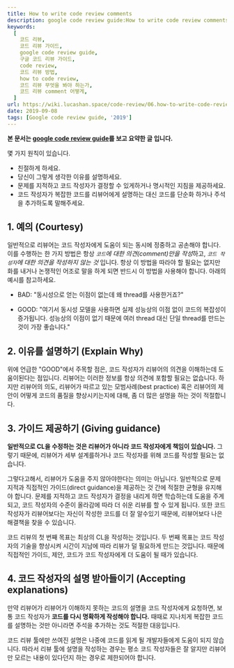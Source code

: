 ```yaml
---
title: How to write code review comments
description: google code review guide:How to write code review comments의 요약, 번역입니다.
keywords:
  [
    코드 리뷰,
    코드 리뷰 가이드,
    google code review guide,
    구글 코드 리뷰 가이드,
    code review,
    코드 리뷰 방법,
    how to code review,
    코드 리뷰 무엇을 봐야 하는가,
    코드 리뷰 comment 어떻게,
  ]
url: https://wiki.lucashan.space/code-review/06.how-to-write-code-review-comments/
date: 2019-09-08
tags: [Google code review guide, '2019']
---
```


**본 문서는 [google code review guide](https://google.github.io/eng-practices/review/reviewer/comments.html)를 보고 요약한 글 입니다.**

몇 가지 원칙이 있습니다.

- 친절하게 하세요.
- 당신이 그렇게 생각한 이유를 설명하세요.
- 문제를 지적하고 코드 작성자가 결정할 수 있게하거나 명시적인 지침을 제공하세요.
- 코드 작성자가 복잡한 코드를 리뷰어에게 설명하는 대신 코드를 단순화 하거나 주석을 추가하도록 말해주세요.

## 1. 예의 (Courtesy)

일반적으로 리뷰어는 코드 작성자에게 도움이 되는 동시에 정중하고 공손해야 합니다. 이를 수행하는 한 가지 방법은 항상 *`코드`에 대한 의견(comment)만을 작성*하고, _`코드 작성자`에 대한 의견을 작성하지 않는 것_ 입니다. 항상 이 방법을 따라야 할 필요는 없지만 화를 내거나 논쟁적인 어조로 말을 하게 되면 반드시 이 방법을 사용해야 합니다. 아래의 예시를 참고하세요.

- BAD: "동시성으로 얻는 이점이 없는데 왜 thread를 사용한거죠?"

- GOOD: "여기서 동시성 모델을 사용하면 실제 성능상의 이점 없이 코드의 복잡성이 증가됩니다. 성능상의 이점이 없기 때문에 여러 thread 대신 단일 thread를 만드는 것이 가장 좋습니다."

## 2. 이유를 설명하기 (Explain Why)

위에 언급한 "GOOD"에서 주목할 점은, 코드 작성자가 리뷰어의 의견을 이해하는데 도움이된다는 점입니다. 리뷰어는 이러한 정보를 항상 의견에 포함할 필요는 없습니다. 하지만 리뷰어의 의도, 리뷰어가 따르고 있는 모범사례(best practice) 혹은 리뷰어의 제안이 어떻게 코드의 품질을 향상시키는지에 대해, 좀 더 많은 설명을 하는 것이 적절합니다.

## 3. 가이드 제공하기 (Giving guidance)

**일반적으로 CL을 수정하는 것은 리뷰어가 아니라 코드 작성자에게 책임이 있습니다.** 그렇기 때문에, 리뷰어가 세부 설계를하거나 코드 작성자를 위해 코드를 작성할 필요는 없습니다.

그렇다고해서, 리뷰어가 도움을 주지 않아야한다는 의미는 아닙니다. 일반적으로 문제 지적과 직접적인 가이드(direct guidance)을 제공하는 것 간에 적절한 균형을 유지해야 합니다. 문제를 지적하고 코드 작성자가 결정을 내리게 하면 학습하는데 도움을 주게되고, 코드 작성자의 수준이 올라감에 따라 더 쉬운 리뷰를 할 수 있게 됩니다. 또한 코드 작성자가 리뷰어보다는 자신이 작성한 코드를 더 잘 알수있기 때문에, 리뷰어보다 나은 해결책을 찾을 수 있습니다.

코드 리뷰의 첫 번째 목표는 최상의 CL을 작성하는 것입니다. 두 번째 목표는 코드 작성자의 기술을 향상시켜 시간이 지남에 따라 리뷰가 덜 필요하게 만드는 것입니다. 때문에 직접적인 가이드, 제안, 코드가 코드 작성자에게 더 도움이 될 때가 있습니다.

## 4. 코드 작성자의 설명 받아들이기 (Accepting explanations)

만약 리뷰어가 리뷰어가 이해하지 못하는 코드의 설명을 코드 작성자에게 요청하면, 보통 코드 작성자가 **코드를 다시 명확하게 작성해야 합니다.** 때때로 지나치게 복잡한 코드를 설명하는 것만 아니라면 주석을 추가하는 것도 적절한 대응입니다.

코드 리뷰 툴에만 쓰여진 설명은 나중에 코드를 읽게 될 개발자들에게 도움이 되지 않습니다. 따라서 리뷰 툴에 설명을 작성하는 경우는 평소 코드 작성자들은 잘 알지만 리뷰어만 모르는 내용이 있다던지 하는 경우로 제한되어야 합니다.
